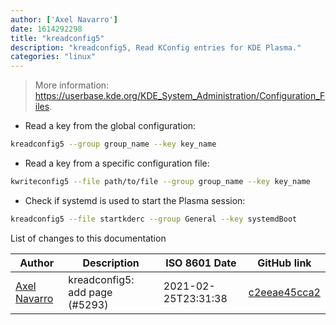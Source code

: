 ```yaml
---
author: ['Axel Navarro']
date: 1614292298
title: "kreadconfig5"
description: "kreadconfig5, Read KConfig entries for KDE Plasma."
categories: "linux"
---
```

> More information: <https://userbase.kde.org/KDE_System_Administration/Configuration_Files>.

- Read a key from the global configuration:

```bash
kreadconfig5 --group group_name --key key_name
```

- Read a key from a specific configuration file:

```bash
kwriteconfig5 --file path/to/file --group group_name --key key_name
```

- Check if systemd is used to start the Plasma session:

```bash
kreadconfig5 --file startkderc --group General --key systemdBoot
```
List of changes to this documentation


Author | Description | ISO 8601 Date | GitHub link
------|-----|-----|-----
[Axel Navarro](mailto:navarroaxel@gmail.com) | kreadconfig5: add page (#5293) | 2021-02-25T23:31:38 | [c2eeae45cca2](https://github.com/tldr-pages/tldr/commit/c2eeae45cca28ab36381245e7bd9e1d2ca099b89)


